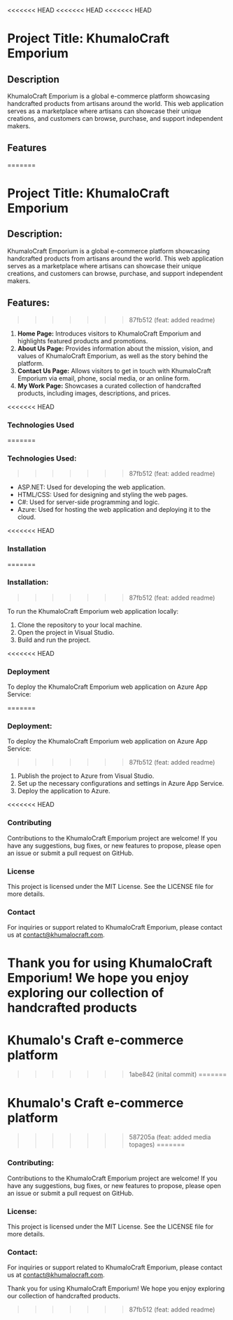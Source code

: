 <<<<<<< HEAD
<<<<<<< HEAD
<<<<<<< HEAD
# Project Title: KhumaloCraft Emporium

## Description

KhumaloCraft Emporium is a global e-commerce platform showcasing handcrafted products from artisans around the world. This web application serves as a marketplace where artisans can showcase their unique creations, and customers can browse, purchase, and support independent makers.

## Features
=======
# Project Title: KhumaloCraft Emporium

## Description:

KhumaloCraft Emporium is a global e-commerce platform showcasing handcrafted products from artisans around the world. This web application serves as a marketplace where artisans can showcase their unique creations, and customers can browse, purchase, and support independent makers.

## Features:
>>>>>>> 87fb512 (feat: added readme)

1. **Home Page:** Introduces visitors to KhumaloCraft Emporium and highlights featured products and promotions.
2. **About Us Page:** Provides information about the mission, vision, and values of KhumaloCraft Emporium, as well as the story behind the platform.
3. **Contact Us Page:** Allows visitors to get in touch with KhumaloCraft Emporium via email, phone, social media, or an online form.
4. **My Work Page:** Showcases a curated collection of handcrafted products, including images, descriptions, and prices.

<<<<<<< HEAD
### Technologies Used
=======
### Technologies Used:
>>>>>>> 87fb512 (feat: added readme)

- ASP.NET: Used for developing the web application.
- HTML/CSS: Used for designing and styling the web pages.
- C#: Used for server-side programming and logic.
- Azure: Used for hosting the web application and deploying it to the cloud.

<<<<<<< HEAD
### Installation
=======
### Installation:
>>>>>>> 87fb512 (feat: added readme)

To run the KhumaloCraft Emporium web application locally:
1. Clone the repository to your local machine.
2. Open the project in Visual Studio.
3. Build and run the project.

<<<<<<< HEAD
### Deployment

To deploy the KhumaloCraft Emporium web application on Azure App Service:

=======
### Deployment:

To deploy the KhumaloCraft Emporium web application on Azure App Service:
>>>>>>> 87fb512 (feat: added readme)
1. Publish the project to Azure from Visual Studio.
2. Set up the necessary configurations and settings in Azure App Service.
3. Deploy the application to Azure.

<<<<<<< HEAD
### Contributing

Contributions to the KhumaloCraft Emporium project are welcome! If you have any suggestions, bug fixes, or new features to propose, please open an issue or submit a pull request on GitHub.

### License

This project is licensed under the MIT License. See the LICENSE file for more details.

### Contact

For inquiries or support related to KhumaloCraft Emporium, please contact us at [contact@khumalocraft.com](mailto:contact@khumalocraft.com).

Thank you for using KhumaloCraft Emporium! We hope you enjoy exploring our collection of handcrafted products
=======
# Khumalo's Craft e-commerce platform


>>>>>>> 1abe842 (inital commit)
=======
# Khumalo's Craft e-commerce platform
>>>>>>> 587205a (feat: added media topages)
=======
### Contributing:

Contributions to the KhumaloCraft Emporium project are welcome! If you have any suggestions, bug fixes, or new features to propose, please open an issue or submit a pull request on GitHub.

### License:

This project is licensed under the MIT License. See the LICENSE file for more details.

### Contact:

For inquiries or support related to KhumaloCraft Emporium, please contact us at [contact@khumalocraft.com](mailto:contact@khumalocraft.com).

Thank you for using KhumaloCraft Emporium! We hope you enjoy exploring our collection of handcrafted products.
>>>>>>> 87fb512 (feat: added readme)
